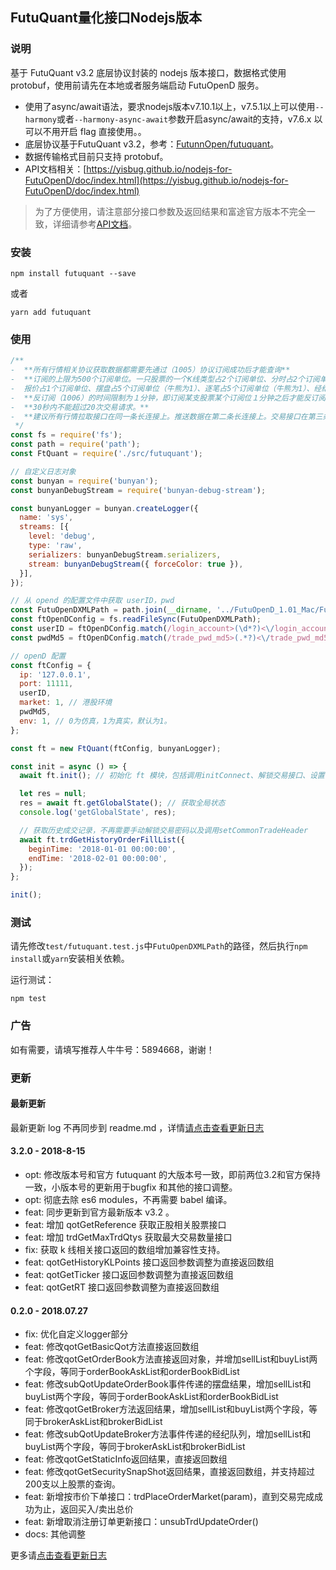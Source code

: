 ## FutuQuant量化接口Nodejs版本

### 说明

基于 FutuQuant v3.2 底层协议封装的 nodejs 版本接口，数据格式使用 protobuf，使用前请先在本地或者服务端启动 FutuOpenD 服务。

* 使用了async/await语法，要求nodejs版本v7.10.1以上，v7.5.1以上可以使用`--harmony`或者`--harmony-async-await`参数开启async/await的支持，v7.6.x 以可以不用开启 flag 直接使用。。
* 底层协议基于FutuQuant v3.2，参考：[FutunnOpen/futuquant](https://github.com/FutunnOpen/futuquant/)。
* 数据传输格式目前只支持 protobuf。
* API文档相关：[https://yisbug.github.io/nodejs-for-FutuOpenD/doc/index.html](https://yisbug.github.io/nodejs-for-FutuOpenD/doc/index.html)

> 为了方便使用，请注意部分接口参数及返回结果和富途官方版本不完全一致，详细请参考[API文档](https://yisbug.github.io/nodejs-for-FutuOpenD/doc/index.html)。

### 安装

``` 
npm install futuquant --save
```

或者

``` 
yarn add futuquant
```

### 使用

``` javascript
/**
-  **所有行情相关协议获取数据都需要先通过（1005）协议订阅成功后才能查询**
-  **订阅的上限为500个订阅单位。一只股票的一个K线类型占2个订阅单位、分时占2个订阅单位、
-  报价占1个订阅单位、摆盘占5个订阅单位（牛熊为1）、逐笔占5个订阅单位（牛熊为1）、经纪队列占5个订阅单位（牛熊为1）。**
-  **反订阅（1006）的时间限制为１分钟，即订阅某支股票某个订阅位１分钟之后才能反订阅**
-  **30秒内不能超过20次交易请求。**
-  **建议所有行情拉取接口在同一条长连接上。推送数据在第二条长连接上。交易接口在第三条长连接上。**
 */
const fs = require('fs');
const path = require('path');
const FtQuant = require('./src/futuquant');

// 自定义日志对象
const bunyan = require('bunyan');
const bunyanDebugStream = require('bunyan-debug-stream');

const bunyanLogger = bunyan.createLogger({
  name: 'sys',
  streams: [{
    level: 'debug',
    type: 'raw',
    serializers: bunyanDebugStream.serializers,
    stream: bunyanDebugStream({ forceColor: true }),
  }],
});

// 从 opend 的配置文件中获取 userID，pwd
const FutuOpenDXMLPath = path.join(__dirname, '../FutuOpenD_1.01_Mac/FutuOpenD.xml');
const ftOpenDConfig = fs.readFileSync(FutuOpenDXMLPath);
const userID = ftOpenDConfig.match(/login_account>(\d*?)<\/login_account/)[1];
const pwdMd5 = ftOpenDConfig.match(/trade_pwd_md5>(.*?)<\/trade_pwd_md5/)[1];

// openD 配置
const ftConfig = {
  ip: '127.0.0.1',
  port: 11111,
  userID,
  market: 1, // 港股环境
  pwdMd5,
  env: 1, // 0为仿真，1为真实，默认为1。
};

const ft = new FtQuant(ftConfig, bunyanLogger);

const init = async () => {
  await ft.init(); // 初始化 ft 模块，包括调用initConnect、解锁交易接口、设置 TradeHeader

  let res = null;
  res = await ft.getGlobalState(); // 获取全局状态
  console.log('getGlobalState', res);

  // 获取历史成交记录，不再需要手动解锁交易密码以及调用setCommonTradeHeader
  await ft.trdGetHistoryOrderFillList({
    beginTime: '2018-01-01 00:00:00',
    endTime: '2018-02-01 00:00:00',
  });
};

init();
```

### 测试

请先修改`test/futuquant.test.js`中`FutuOpenDXMLPath`的路径，然后执行`npm install`或`yarn`安装相关依赖。

运行测试：

```
npm test
```

### 广告

如有需要，请填写推荐人牛牛号：5894668，谢谢！

### 更新

#### 最新更新

最新更新 log 不再同步到 readme.md ，详情[请点击查看更新日志](https://github.com/yisbug/futuquant/blob/master/CHANGELOG.md)

#### 3.2.0 - 2018-8-15

* opt: 修改版本号和官方 futuquant 的大版本号一致，即前两位3.2和官方保持一致，小版本号的更新用于bugfix 和其他的接口调整。
* opt: 彻底去除 es6 modules，不再需要 babel 编译。
* feat: 同步更新到官方最新版本 v3.2 。
* feat: 增加 qotGetReference 获取正股相关股票接口
* feat: 增加 trdGetMaxTrdQtys 获取最大交易数量接口
* fix: 获取 k 线相关接口返回的数组增加兼容性支持。
* feat: qotGetHistoryKLPoints 接口返回参数调整为直接返回数组
* feat: qotGetTicker 接口返回参数调整为直接返回数组
* feat: qotGetRT 接口返回参数调整为直接返回数组

#### 0.2.0 - 2018.07.27

* fix: 优化自定义logger部分
* feat: 修改qotGetBasicQot方法直接返回数组
* feat: 修改qotGetOrderBook方法直接返回对象，并增加sellList和buyList两个字段，等同于orderBookAskList和orderBookBidList
* feat: 修改subQotUpdateOrderBook事件传递的摆盘结果，增加sellList和buyList两个字段，等同于orderBookAskList和orderBookBidList
* feat: 修改qotGetBroker方法返回结果，增加sellList和buyList两个字段，等同于brokerAskList和brokerBidList
* feat: 修改subQotUpdateBroker方法事件传递的经纪队列，增加sellList和buyList两个字段，等同于brokerAskList和brokerBidList
* feat: 修改qotGetStaticInfo返回结果，直接返回数组
* feat: 修改qotGetSecuritySnapShot返回结果，直接返回数组，并支持超过200支以上股票的查询。
* feat: 新增按市价下单接口：trdPlaceOrderMarket(param)，直到交易完成成功为止，返回买入/卖出总价
* feat: 新增取消注册订单更新接口：unsubTrdUpdateOrder()
* docs: 其他调整

更多请[点击查看更新日志](https://github.com/yisbug/futuquant/blob/master/CHANGELOG.md)